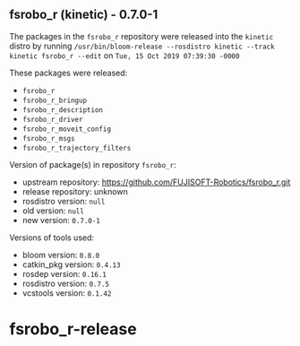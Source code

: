 ## fsrobo_r (kinetic) - 0.7.0-1

The packages in the `fsrobo_r` repository were released into the `kinetic` distro by running `/usr/bin/bloom-release --rosdistro kinetic --track kinetic fsrobo_r --edit` on `Tue, 15 Oct 2019 07:39:30 -0000`

These packages were released:
- `fsrobo_r`
- `fsrobo_r_bringup`
- `fsrobo_r_description`
- `fsrobo_r_driver`
- `fsrobo_r_moveit_config`
- `fsrobo_r_msgs`
- `fsrobo_r_trajectory_filters`

Version of package(s) in repository `fsrobo_r`:

- upstream repository: https://github.com/FUJISOFT-Robotics/fsrobo_r.git
- release repository: unknown
- rosdistro version: `null`
- old version: `null`
- new version: `0.7.0-1`

Versions of tools used:

- bloom version: `0.8.0`
- catkin_pkg version: `0.4.13`
- rosdep version: `0.16.1`
- rosdistro version: `0.7.5`
- vcstools version: `0.1.42`


# fsrobo_r-release